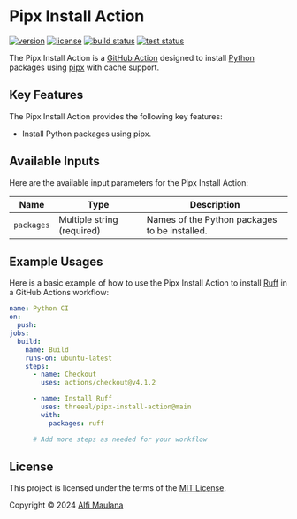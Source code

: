 # Pipx Install Action

[![version](https://img.shields.io/github/v/release/threeal/pipx-install-action?style=flat-square)](https://github.com/threeal/pipx-install-action/releases)
[![license](https://img.shields.io/github/license/threeal/pipx-install-action?style=flat-square)](./LICENSE)
[![build status](https://img.shields.io/github/actions/workflow/status/threeal/pipx-install-action/build.yaml?branch=main&label=build&style=flat-square)](https://github.com/threeal/pipx-install-action/actions/workflows/build.yaml)
[![test status](https://img.shields.io/github/actions/workflow/status/threeal/pipx-install-action/test.yaml?branch=main&label=test&style=flat-square)](https://github.com/threeal/pipx-install-action/actions/workflows/test.yaml)

The Pipx Install Action is a [GitHub Action](https://github.com/features/actions) designed to install [Python](https://www.python.org/) packages using [pipx](https://pipx.pypa.io/stable/) with cache support.

## Key Features

The Pipx Install Action provides the following key features:

- Install Python packages using pipx.

## Available Inputs

Here are the available input parameters for the Pipx Install Action:

| Name       | Type                       | Description                                   |
| ---------- | -------------------------- | --------------------------------------------- |
| `packages` | Multiple string (required) | Names of the Python packages to be installed. |

## Example Usages

Here is a basic example of how to use the Pipx Install Action to install [Ruff](https://docs.astral.sh/ruff/) in a GitHub Actions workflow:

```yaml
name: Python CI
on:
  push:
jobs:
  build:
    name: Build
    runs-on: ubuntu-latest
    steps:
      - name: Checkout
        uses: actions/checkout@v4.1.2

      - name: Install Ruff
        uses: threeal/pipx-install-action@main
        with:
          packages: ruff

      # Add more steps as needed for your workflow
```

## License

This project is licensed under the terms of the [MIT License](./LICENSE).

Copyright © 2024 [Alfi Maulana](https://github.com/threeal/)
